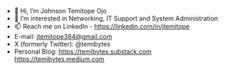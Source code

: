 - 👋 Hi, I’m Johnson Temitope Ojo
- 👀 I’m interested in Networking, IT Support and System Administration
- 📫 Reach me on LinkedIn - https://linkedin.com/in/jtemitope
- E-mail: jtemitope384@gmail.com
- X (formerly Twitter): @temibytes
- Personal Blog: https://temibytes.substack.com    https://temibytes.medium.com
<!---
jtemitope/jtemitope is a ✨ special ✨ repository because its `README.md` (this file) appears on your GitHub profile.
You can click the Preview link to take a look at your changes.
--->
